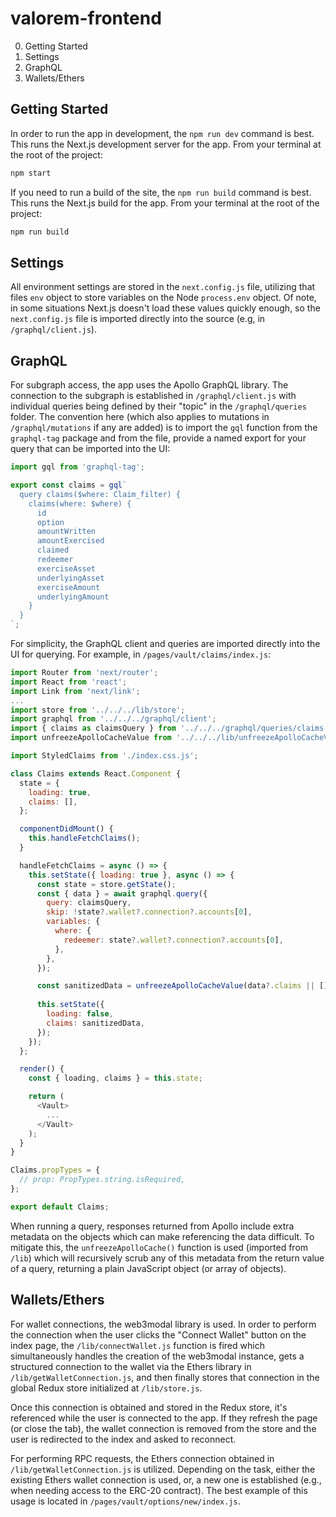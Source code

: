 # valorem-frontend

0. Getting Started
1. Settings
2. GraphQL
3. Wallets/Ethers


## Getting Started

In order to run the app in development, the `npm run dev` command is best. This runs the Next.js development server for the app. From your terminal at the root of the project:

```javascript
npm start
```

If you need to run a build of the site, the `npm run build` command is best. This runs the Next.js build for the app. From your terminal at the root of the project:

```javascript
npm run build
```

## Settings

All environment settings are stored in the `next.config.js` file, utilizing that files `env` object to store variables on the Node `process.env` object. Of note, in some situations Next.js doesn't load these values quickly enough, so the `next.config.js` file is imported directly into the source (e.g, in `/graphql/client.js`).

## GraphQL

For subgraph access, the app uses the Apollo GraphQL library. The connection to the subgraph is established in `/graphql/client.js` with individual queries being defined by their "topic" in the `/graphql/queries` folder. The convention here (which also applies to mutations in `/graphql/mutations` if any are added) is to import the `gql` function from the `graphql-tag` package and from the file, provide a named export for your query that can be imported into the UI:

```javascript
import gql from 'graphql-tag';

export const claims = gql`
  query claims($where: Claim_filter) {
    claims(where: $where) {
      id
      option
      amountWritten
      amountExercised
      claimed
      redeemer
      exerciseAsset
      underlyingAsset
      exerciseAmount
      underlyingAmount
    }
  }
`;
```

For simplicity, the GraphQL client and queries are imported directly into the UI for querying. For example, in `/pages/vault/claims/index.js`:

```javascript
import Router from 'next/router';
import React from 'react';
import Link from 'next/link';
...
import store from '../../../lib/store';
import graphql from '../../../graphql/client';
import { claims as claimsQuery } from '../../../graphql/queries/claims';
import unfreezeApolloCacheValue from '../../../lib/unfreezeApolloCacheValue';

import StyledClaims from './index.css.js';

class Claims extends React.Component {
  state = {
    loading: true,
    claims: [],
  };

  componentDidMount() {
    this.handleFetchClaims();
  }

  handleFetchClaims = async () => {
    this.setState({ loading: true }, async () => {
      const state = store.getState();
      const { data } = await graphql.query({
        query: claimsQuery,
        skip: !state?.wallet?.connection?.accounts[0],
        variables: {
          where: {
            redeemer: state?.wallet?.connection?.accounts[0],
          },
        },
      });

      const sanitizedData = unfreezeApolloCacheValue(data?.claims || []);
  
      this.setState({
        loading: false,
        claims: sanitizedData,
      });
    });
  };

  render() {
    const { loading, claims } = this.state;

    return (
      <Vault>
        ...
      </Vault>
    );
  }
}

Claims.propTypes = {
  // prop: PropTypes.string.isRequired,
};

export default Claims;
```

When running a query, responses returned from Apollo include extra metadata on the objects which can make referencing the data difficult. To mitigate this, the `unfreezeApolloCache()` function is used (imported from `/lib`) which will recursively scrub any of this metadata from the return value of a query, returning a plain JavaScript object (or array of objects).

## Wallets/Ethers

For wallet connections, the web3modal library is used. In order to perform the connection when the user clicks the "Connect Wallet" button on the index page, the `/lib/connectWallet.js` function is fired which simultaneously handles the creation of the web3modal instance, gets a structured connection to the wallet via the Ethers library in `/lib/getWalletConnection.js`, and then finally stores that connection in the global Redux store initialized at `/lib/store.js`.

Once this connection is obtained and stored in the Redux store, it's referenced while the user is connected to the app. If they refresh the page (or close the tab), the wallet connection is removed from the store and the user is redirected to the index and asked to reconnect.

For performing RPC requests, the Ethers connection obtained in `/lib/getWalletConnection.js` is utilized. Depending on the task, either the existing Ethers wallet connection is used, or, a new one is established (e.g., when needing access to the ERC-20 contract). The best example of this usage is located in `/pages/vault/options/new/index.js`.
